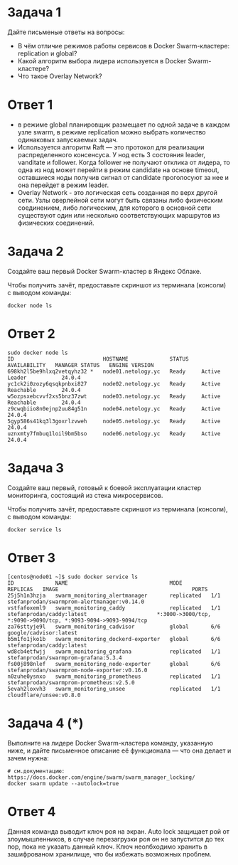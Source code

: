 # Задача 1

Дайте письменые ответы на вопросы:

- В чём отличие режимов работы сервисов в Docker Swarm-кластере: replication и global?
- Какой алгоритм выбора лидера используется в Docker Swarm-кластере?
- Что такое Overlay Network?

# Ответ 1

- в режиме global планировщик размещает по одной задаче в каждом узле swarm, в режиме replication можно выбрать количество одинаковых запускаемых задач.
- Используется алгоритм Raft — это протокол для реализации распределенного консенсуса. У нод есть 3 состояния leader, vanditate и follower. Когда follower не получают отклика от лидера, то одна из нод может перейти в режим candidate на основе timeout, оставшиеся ноды получив сигнал от candidate проголосуют за нее и она перейдет в режим leader.
- Overlay Network - это логическая сеть созданная по верх другой сети. Узлы оверлейной сети могут быть связаны либо физическим соединением, либо логическим, для которого в основной сети существуют один или несколько соответствующих маршрутов из физических соединений.

# Задача 2

Создайте ваш первый Docker Swarm-кластер в Яндекс Облаке.

Чтобы получить зачёт, предоставьте скриншот из терминала (консоли) с выводом команды:
```
docker node ls
```

# Ответ 2

```
sudo docker node ls
ID                            HOSTNAME             STATUS    AVAILABILITY   MANAGER STATUS   ENGINE VERSION
698kh2l5be9hlxq2vetqyhz32 *   node01.netology.yc   Ready     Active         Leader           24.0.4
yc1ck2i0zozy6qsqkpnbxi827     node02.netology.yc   Ready     Active         Reachable        24.0.4
w5ozpsxebcvvf2xs5bnz37zwt     node03.netology.yc   Ready     Active         Reachable        24.0.4
z9cwqbiio8n0ejnp2uu84g51n     node04.netology.yc   Ready     Active                          24.0.4
5gyp586s41kq3l3goxrlzvweh     node05.netology.yc   Ready     Active                          24.0.4
uznxmty7fmbuq1loil9bm5bso     node06.netology.yc   Ready     Active                          24.0.4
```

# Задача 3

Создайте ваш первый, готовый к боевой эксплуатации кластер мониторинга, состоящий из стека микросервисов.

Чтобы получить зачёт, предоставьте скриншот из терминала (консоли), с выводом команды:
```
docker service ls
```

# Ответ 3

```
[centos@node01 ~]$ sudo docker service ls
ID             NAME                                MODE         REPLICAS   IMAGE                                          PORTS
25j5h1n3hzja   swarm_monitoring_alertmanager       replicated   1/1        stefanprodan/swarmprom-alertmanager:v0.14.0    
vstfafoxeml9   swarm_monitoring_caddy              replicated   1/1        stefanprodan/caddy:latest                      *:3000->3000/tcp, *:9090->9090/tcp, *:9093-9094->9093-9094/tcp
za76sttyje9l   swarm_monitoring_cadvisor           global       6/6        google/cadvisor:latest                         
b5m1fo1jko1b   swarm_monitoring_dockerd-exporter   global       6/6        stefanprodan/caddy:latest                      
wd8cb4etfwjj   swarm_monitoring_grafana            replicated   1/1        stefanprodan/swarmprom-grafana:5.3.4           
fs00j898nlef   swarm_monitoring_node-exporter      global       6/6        stefanprodan/swarmprom-node-exporter:v0.16.0   
n0zuhe0ysnxo   swarm_monitoring_prometheus         replicated   1/1        stefanprodan/swarmprom-prometheus:v2.5.0       
5evah2loxvh3   swarm_monitoring_unsee              replicated   1/1        cloudflare/unsee:v0.8.0         
```

# Задача 4 (*)

Выполните на лидере Docker Swarm-кластера команду, указанную ниже, и дайте письменное описание её функционала — что она делает и зачем нужна:
```
# см.документацию: https://docs.docker.com/engine/swarm/swarm_manager_locking/
docker swarm update --autolock=true
```

# Ответ 4

Данная команда выводит ключ роя на экран. Auto lock защищает рой от злоумышленников, в случае перезагрузки роя он не запустится до тех пор, пока не указать данный ключ. Ключ неолбходимо хранить в зашифрованом хранилище, что бы избежать возможных проблем.
